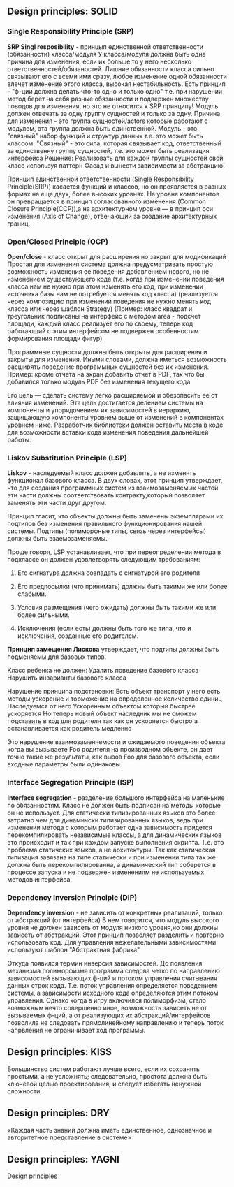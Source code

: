 ## Design principles: SOLID

### Single Responsibility Principle (SRP)

**SRP Singl resposibility** - принцып единственной ответственности (обязанности) класса/модуля
У класса/модуля должна быть одна причина для изменения, если их больше то у него несколько ответственностей/обязаностей.
Лишние обязанности класса сильно связывают его с всеми ими сразу, любое изменение одной обязанности влечет изменение 
этого класса, высокая нестабильность.
Есть принцип - "ф-ции должна делать что-то одно и только одно" т.е. при нарушении метод берет на себя разные 
обязанности и подвержен множеству поводов для изменения, но это не относится к SRP принципу! 
Модуль должен отвечать за одну группу сущностей и только за одну.
Причина для изменения - это группа сущностей/actors которые работают с модулем, эта группа должна быть единственной.
Модуль - это "связный" набор функций и структур данных т.е. это может быть классом.
"Связный" - это сила, которая связывает код, ответственный за единственну группу сущностей, т.е. это может быть реализация интерфейса 
Решение:  Реализовать для каждой группы сущностей свой класс используя паттерн Фасад и вынести зависимости за абстракцию.

Принцип единственной ответственности (Single Responsibility Principle(SRP)) касается функций и классов, но он проявляется в разных формах на еще двух, более высоких уровнях. На уровне компонентов он превращается в принцип согласованного изменения (Common Closure Principle(CCP)),а на архитектурном уровне — в принцип оси изменения (Axis of Change), отвечающий за создание архитектурных границ. 

### Open/Closed Principle (OCP)

**Open/close** - класс открыт для расширения но закрыт для модификаций 
Простая для изменения система должна предусматривать простую возможность изменения ее поведения добавлением нового, но не изменением существующего кода (т.е. когда при изменении поведения класса нам не нужно при этом изменять его код, при изменении источника базы нам не потребуется менять код класса)
(реализуется  через композицию при изменении поведения не нужно менять код класса или через шаблон Strategy)
(Пример: класс квадрат и треугольник подписаны на интерфейс с методом area - подсчет площади, каждый класс реализует 
его по своему, теперь код работающий с этим интерфейсом не подвержен особенностям формирования площади фигур)

Программные сущности должны быть открыты для расширения и закрыты для изменения.
Иными словами, должна иметься возможность расширять поведение программных сущностей без их изменения.
Пример: кроме отчета на экран добавить отчет в PDF, так что бы добавился только модуль PDF без изменения текущего кода

Его цель — сделать систему легко расширяемой и обезопасить ее от влияния изменений. 
Эта цель достигается делением системы на компоненты и упорядочением их зависимостей в иерархию, 
защищающую компоненты уровнем выше от изменений в компонентах уровнем ниже. Разработчик библиотеки должен оставить места в коде для возможности вставки кода изменения поведения дальнейшей работы.

### Liskov Substitution Principle (LSP)

**Liskov** - наследуемый класс должен добавлять, а не изменять функционал базового класса. 
В двух словах, этот принцип утверждает, что для создания программных систем из взаимозаменяемых частей эти части должны соответствовать контракту,который позволяет заменять эти части друг другом.
  
Принцип гласит, что объекты должны быть заменены экземплярами их подтипов без изменения правильного функционирования нашей системы. 
Подтипы (полиморфные типы, связь через интерфейсы) должны быть взаемозаменяемы.

Проще говоря, LSP устанавливает, что при переопределении метода в подклассе он должен удовлетворять следующим требованиям:

1. Его сигнатура должна совпадать с сигнатурой его родителя

2. Его предпосылки (что принимать) должны быть такими же или более слабыми.

3. Условия размещения (чего ожидать) должны быть такими же или более сильными.

4. Исключения (если есть) должны быть того же типа, что и исключения, созданные его родителем.
 
**Принцип замещения Лискова** утверждает, что подтипы должны быть подменяемы для базовых типов.

Класс ребенка не должен:
Удалить поведение базового класса
Нарушить инварианты базового класса

Нарушение принципа подстановки:
Есть объект транспорт у него есть методы ускорение и торможение на определенное количество единиц
Наследуемся от него Ускоренным объектом который быстрее ускоряется
Но теперь новый объект наследник мы не сможем подставить в код для родителя так как он ускоряется быстро а останавливается как родитель медленно

Это нарушение взаимозаменяемости и ожидаемого поведения объекта 
когда вы вызываете Foo родителя на производном объекте, он дает точно такие же результаты, как вызов Foo для базового объекта, если входные параметры были одинаковы.


### Interface Segregation Principle (ISP)

**Interface segregation** - разделение большого интерфейса на маленькие по обязанностям.
Класс не должен быть подписан на методы которые он не использует.
Для статически типизированных языков это более затратно чем для динамичски типизированных языков, ведь при
 изменении метода с которым работает одна зависимость придется перекомпилировать независимые классы,
а для динамических языков это происходит и так при каждом запуске выполнения скрипта.
Т.е. это проблема статичских языков, а не архитектуры.
Так как статическая типизация завязана на типе статически и при изменении типа так же должна быть перекомпилированна,
а динамический тип соберется в процессе запуска и не подвержен изменениям не используемых методов интерфейса. 


### Dependency Inversion Principle (DIP)

**Dependency inversion** - не зависить от конкретных реализаций, только от абстракций (от интерфейса)
В нем говорится, что модуль высокого уровня не должен зависеть от модуля низкого уровня,но они должны зависеть от абстракций.
Этот принцип позволяет разделить и повторно использовать код.
Для управления нежелательными зависимостями используют шаблон "Абстрактная фабрика"

Откуда появился термин инверсия зависимостей.
До появления механизма  полиморфизма программа следова четко по направлению зависомостей вызывающих ф-ций и потоком управления считывания данных строк кода.
Т.е. поток управления определяется поведением системы, а зависимости исходного кода определяются этим потоком управления.
Однако когда в игру включился полиморфизм, стало возможным нечто совершенно иное, возможность зависеть не от вызываемых ф-ций, а от реализующих их абстракций/интерфейсов позволила не следовать прямолинейному направлению и теперь поток напрвления не ограничивает ход программы.

## Design principles: KISS

Большинство систем работают лучше всего, если их сохранять простыми, а не усложнять; следовательно, простота должна быть ключевой целью проектирования, и следует избегать ненужной сложности.

## Design principles: DRY

«Каждая часть знаний должна иметь единственное, однозначное и авторитетное представление в системе»

## Design principles: YAGNI 


[Design principles](https://rust-unofficial.github.io/patterns/additional_resources/design-principles.html)
